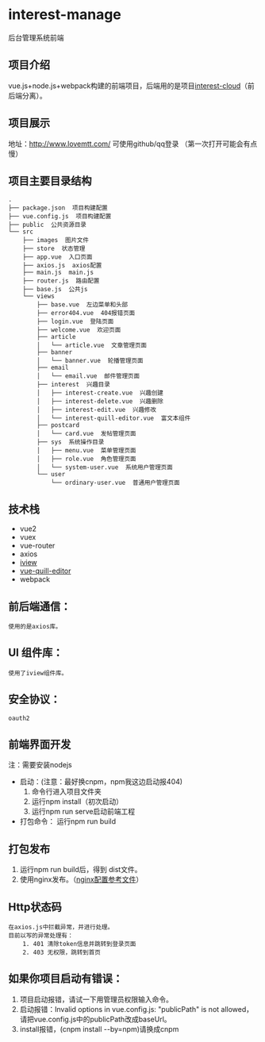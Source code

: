 ﻿# interest-manage

后台管理系统前端

项目介绍
--
vue.js+node.js+webpack构建的前端项目，后端用的是项目[interest-cloud](https://github.com/smallsnail-wh/interest-pro/tree/master/interest-manage)（前后端分离）。

项目展示
--
地址：http://www.lovemtt.com/ 
可使用github/qq登录
（第一次打开可能会有点慢）

项目主要目录结构
--
```shell
.
├── package.json  项目构建配置
├── vue.config.js  项目构建配置
├── public  公共资源目录
└── src
    ├── images  图片文件
    ├── store  状态管理
    ├── app.vue  入口页面
    ├── axios.js  axios配置
    ├── main.js  main.js
    ├── router.js  路由配置
    ├── base.js  公共js
    └── views
   		├── base.vue  左边菜单和头部
   		├── error404.vue  404报错页面
   		├── login.vue  登陆页面
   		├── welcome.vue  欢迎页面
   		├── article  
   		│   └── article.vue  文章管理页面
   		├── banner  
   		│   └── banner.vue  轮播管理页面
   		├── email 
   		│   └── email.vue  邮件管理页面
   		├── interest  兴趣目录
   		│   ├── interest-create.vue  兴趣创建
   		│   ├── interest-delete.vue  兴趣删除
   		│   ├── interest-edit.vue  兴趣修改
   		│   └── interest-quill-editor.vue  富文本组件
   		├── postcard  
   		│   └── card.vue  发帖管理页面
   		├── sys  系统操作目录
   		│   ├── menu.vue  菜单管理页面
   		│   ├── role.vue  角色管理页面
   		│   └── system-user.vue  系统用户管理页面
		└── user  
		    └── ordinary-user.vue  普通用户管理页面
```

技术栈
--
 - vue2
 - vuex
 - vue-router
 - axios
 - [iview](https://www.iviewui.com/)
 - [vue-quill-editor](https://github.com/surmon-china/vue-quill-editor)
 - webpack

前后端通信：
------
	使用的是axios库。

UI 组件库：
-------
	使用了iview组件库。

安全协议：
-----
	oauth2

前端界面开发
--
注：需要安装nodejs
	

 - 启动：(注意：最好换cnpm，npm我这边启动报404)
	 1. 命令行进入项目文件夹
	 2. 运行npm install（初次启动）
	 3. 运行npm run serve启动前端工程
- 打包命令：
	运行npm run build

打包发布
--
1. 运行npm run build后，得到 dist文件。
2. 使用nginx发布。（[nginx配置参考文件](https://github.com/smallsnail-wh/interest/blob/master/nginx.conf)）
	
Http状态码
--
	在axios.js中拦截异常，并进行处理。
	目前以写的异常处理有：
		1. 401 清除token信息并跳转到登录页面
		2. 403 无权限，跳转到首页
如果你项目启动有错误：
--
1. 项目启动报错，请试一下用管理员权限输入命令。
2. 启动报错：Invalid options in vue.config.js: "publicPath" is not allowed，请把vue.config.js中的publicPath改成baseUrl。
3. install报错，(cnpm install --by=npm)请换成cnpm
